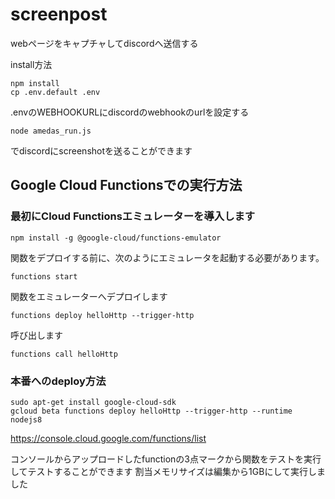 # screenpost

webページをキャプチャしてdiscordへ送信する

install方法

```
npm install
cp .env.default .env
```

.envのWEBHOOKURLにdiscordのwebhookのurlを設定する

```
node amedas_run.js
```
でdiscordにscreenshotを送ることができます

## Google Cloud Functionsでの実行方法

### 最初にCloud Functionsエミュレーターを導入します

```
npm install -g @google-cloud/functions-emulator
```

関数をデプロイする前に、次のようにエミュレータを起動する必要があります。

```
functions start
```

関数をエミュレーターへデプロイします

```
functions deploy helloHttp --trigger-http
```

呼び出します

```
functions call helloHttp
```

### 本番へのdeploy方法

```
sudo apt-get install google-cloud-sdk
gcloud beta functions deploy helloHttp --trigger-http --runtime nodejs8
```

https://console.cloud.google.com/functions/list

コンソールからアップロードしたfunctionの3点マークから関数をテストを実行してテストすることができます
割当メモリサイズは編集から1GBにして実行しました
